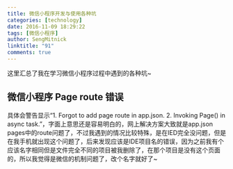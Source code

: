 ```yaml
---
title: 微信小程序开发与使用各种坑
categories: [technology]
date: 2016-11-09 18:29:22
tags: [微信小程序]
author: SengMitnick
linktitle: "91"
comments: true
---
```

这里汇总了我在学习微信小程序过程中遇到的各种坑~<!--more-->
## 微信小程序 Page route 错误 

具体会警告显示“1. Forgot to add page route in app.json. 2. Invoking Page() in async task.”，字面上意思还是容易明白的，网上解决方案大致就是app.json pages中的route问题了，不过我遇到的情况比较特殊，是在IED完全没问题，但是在我手机就出现这个问题了，后来发现应该是IDE项目名的错误，因为之前我有个应该名字相同但是文件完全不同的项目被我删除了，在那个项目是没有这个页面的，所以我觉得是微信的机制问题了，改个名字就好了~